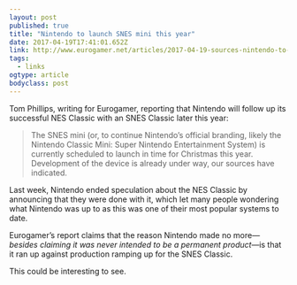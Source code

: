 ```yaml
---
layout: post 
published: true 
title: "Nintendo to launch SNES mini this year" 
date: 2017-04-19T17:41:01.652Z 
link: http://www.eurogamer.net/articles/2017-04-19-sources-nintendo-to-launch-snes-mini-this-year 
tags:
  - links
ogtype: article 
bodyclass: post 
---
```


Tom Phillips, writing for Eurogamer, reporting that Nintendo will follow up its successful NES Classic with an SNES Classic later this year:

> The SNES mini (or, to continue Nintendo’s official branding, likely the Nintendo Classic Mini: Super Nintendo Entertainment System) is currently scheduled to launch in time for Christmas this year. Development of the device is already under way, our sources have indicated.

Last week, Nintendo ended speculation about the NES Classic by announcing that they were done with it, which let many people wondering what Nintendo was up to as this was one of their most popular systems to date.

Eurogamer’s report claims that the reason Nintendo made no more—_besides claiming it was never intended to be a permanent product_—is that it ran up against production ramping up for the SNES Classic.

This could be interesting to see.
